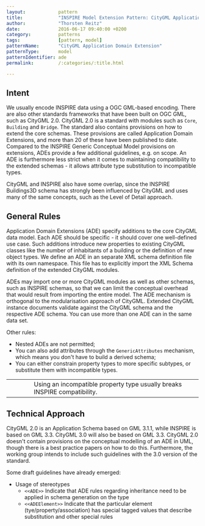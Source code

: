 ```yaml
---
layout:            pattern
title:             "INSPIRE Model Extension Pattern: CityGML Application Domain Extension"
author:            "Thorsten Reitz"
date:              2016-06-17 09:40:00 +0200
category:          patterns
tags:              [pattern, model]
patternName:       "CityGML Application Domain Extension"
patternType:       model
patternIdentifier: ade
permalink:         /:categories/:title.html

---
```


## Intent

We usually encode INSPIRE data using a OGC GML-based encoding. There are also other standards frameworks that have been built on OGC GML, such as CityGML 2.0. CityGML 2.0 is a standard with modules such as `Core`, `Building` and `Bridge`. The standard also contains provisions on how to extend the core schemas. These provisions are called Application Domain Extensions, and more than 20 of these have been published to date. Compared to the INSPIRE Generic Conceptual Model provisions on extensions, ADEs provide a few additional guidelines, e.g. on scope. An ADE is furthermore less strict when it comes to maintaining compatibility to the extended schemas - it allows attribute type substitution to incompatible types.

CityGML and INSPIRE also have some overlap, since the INSPIRE Buildings3D schema has strongly been influenced by CityGML and uses many of the same concepts, such as the Level of Detail approach.

## General Rules

Application Domain Extensions (ADE) specify additions to the core CityGML data model. Each ADE should be specific - it should cover one well-defined use case. Such additions introduce new properties to existing CityGML classes like the number of inhabitants of a building or the definition of new object types. We define an ADE in an separate XML schema definition file with its own namespace. This file has to explicitly import the XML Schema definition of the extended CityGML modules.

ADEs may import one or more CityGML modules as well as other schemas, such as INSPIRE schemas, so that we can limit the conceptual overhead that would result from importing the entire model. The ADE mechanism is orthogonal to the modularisation approach of CityGML. Extended CityGML instance documents validate against the CityGML schema and the respective ADE schema. You can use more than one ADE can in the same data set. 

Other rules:

* Nested ADEs are not permitted;
* You can also add attributes through the `GenericAttributes` mechanism, which means you don't have to build a derived schema;
* You can either constrain property types to more specific subtypes, or substitute them with incompatible types.

<table class="alert-warning important-info">
    <tr>
        <td style="width:3em"><div class="important-info-icon"><span class="glyphicon glyphicon-exclamation-sign" style="font-size:2em"></span></div></td>
        <td>Using an incompatible property type usually breaks INSPIRE compatibility.</td>
    </tr>
</table>

## Technical Approach

CityGML 2.0 is an Application Schema based on GML 3.1.1, while INSPIRE is based on GML 3.3. CityGML 3.0 will also be based on GML 3.3. CityGML 2.0 doesn't contain provisions on the conceptual modelling of an ADE in UML, though there is a best practice papers on how to do this. Furthermore, the working group intends to include such guidelines with the 3.0 version of the standard.
 
Some draft guidelines have already emerged:
 
* Usage of stereotypes
    * `<<ADE>>` Indicate that ADE rules regarding inheritance need to be applied in schema generation on the type
    * `<<ADEElement>>` Indicate that the particular element (tye/property/association) has special tagged values that describe substitution and other special rules
